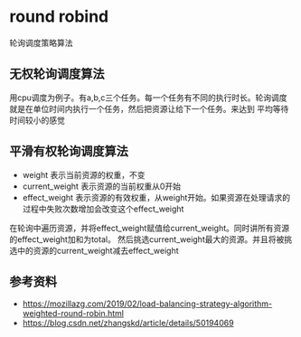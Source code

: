 # round robind

轮询调度策略算法


## 无权轮询调度算法

用cpu调度为例子。有a,b,c三个任务。每一个任务有不同的执行时长。轮询调度就是在单位时间内执行一个任务，然后把资源让给下一个任务。来达到
平均等待时间较小的感觉


## 平滑有权轮询调度算法

* weight 表示当前资源的权重，不变
* current_weight 表示资源的当前权重从0开始
* effect_weight 表示资源的有效权重，从weight开始。如果资源在处理请求的过程中失败次数增加会改变这个effect_weight

在轮询中遍历资源，并将effect_weight赋值给current_weight。同时讲所有资源的effect_weight加和为total。
然后挑选current_weight最大的资源。并且将被挑选中的资源的current_weight减去effect_weight



## 参考资料

* https://mozillazg.com/2019/02/load-balancing-strategy-algorithm-weighted-round-robin.html
* https://blog.csdn.net/zhangskd/article/details/50194069
